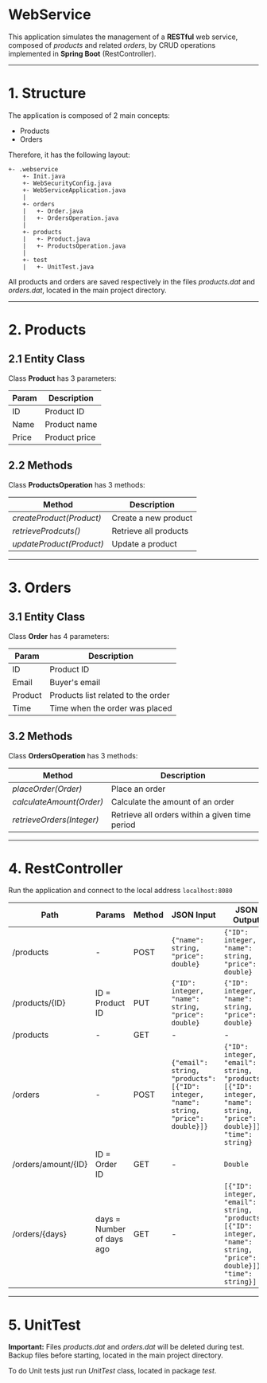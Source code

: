 # WebService

This application simulates the management of a **RESTful** web service, composed of *products* and related *orders*,
by CRUD operations implemented in **Spring Boot** (RestController).

---
# 1. Structure

The application is composed of 2 main concepts:
* Products
* Orders

Therefore, it has the following layout:

```
+- .webservice
    +- Init.java
    +- WebSecurityConfig.java
    +- WebServiceApplication.java
    |
    +- orders
    |   +- Order.java
    |   +- OrdersOperation.java
    |
    +- products
    |   +- Product.java
    |   +- ProductsOperation.java
    |
    +- test
    |   +- UnitTest.java
```

All products and orders are saved respectively in the files *products.dat* and *orders.dat*, located in the main project directory.

---
# 2. Products

## 2.1 Entity Class

Class **Product** has 3 parameters:

Param | Description
----- | -----------
ID | Product ID
Name | Product name
Price | Product price

## 2.2 Methods

Class **ProductsOperation** has 3 methods:

Method | Description
------ | -----------
*createProduct(Product)* | Create a new product
*retrieveProdcuts()* | Retrieve all products
*updateProduct(Product)* | Update a product

---
# 3. Orders

## 3.1 Entity Class

Class **Order** has 4 parameters:

Param | Description
----- | -----------
ID | Product ID
Email | Buyer's email
Product | Products list related to the order
Time | Time when the order was placed

## 3.2 Methods

Class **OrdersOperation** has 3 methods:

Method | Description
------ | -----------
*placeOrder(Order)* | Place an order
*calculateAmount(Order)* | Calculate the amount of an order
*retrieveOrders(Integer)* | Retrieve all orders within a given time period

---
# 4. RestController

Run the application and connect to the local address ```localhost:8080```

Path | Params | Method | JSON Input | JSON Output
-----|--------|--------|------------|------------
/products | - | POST | ```{"name": string, "price": double}``` | ```{"ID": integer, "name": string, "price": double}```
/products/{ID} | ID = Product ID | PUT | ```{"ID": integer, "name": string, "price": double}``` | ```{"ID": integer, "name": string, "price": double}```
/products | - | GET | - | - | ```[{"ID": integer, "name": string, "price": double}]```
/orders | - | POST |  ```{"email": string, "products": [{"ID": integer, "name": string, "price": double}]}``` | ```{"ID": integer, "email": string, "products": [{"ID": integer, "name": string, "price": double}]}, "time": string}```
/orders/amount/{ID} | ID = Order ID | GET | - | ```Double```
/orders/{days} | days = Number of days ago | GET | - | ```[{"ID": integer, "email": string, "products": [{"ID": integer, "name": string, "price": double}]}, "time": string}]```

---
# 5. UnitTest

**Important:** Files *products.dat* and *orders.dat* will be deleted during test. Backup files before starting, located in the main project directory.

To do Unit tests just run *UnitTest* class, located in package *test*.
